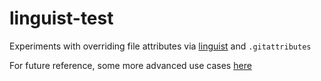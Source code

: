 # linguist-test

Experiments with overriding file attributes via [linguist](https://github.com/github/linguist) and `.gitattributes`

For future reference, some more advanced use cases [here](https://github.com/github/linguist/blob/32ec19c013a7f81ffaeead25e6e8f9668c7ed574/test/test_repository.rb#L63-L117)
